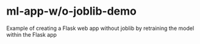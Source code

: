 # ml-app-w/o-joblib-demo
Example of creating a Flask web app without joblib by retraining the model within the Flask app

